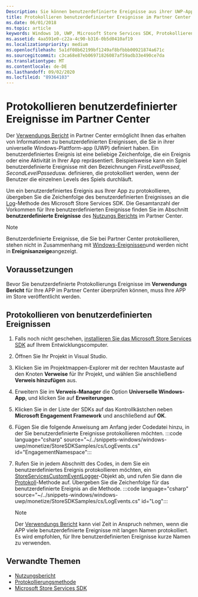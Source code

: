 ```yaml
---
Description: Sie können benutzerdefinierte Ereignisse aus ihrer UWP-App protokollieren und diese Ereignisse im Bericht "Verwendung" im Partner Center überprüfen.
title: Protokollieren benutzerdefinierter Ereignisse im Partner Center
ms.date: 06/01/2018
ms.topic: article
keywords: Windows 10, UWP, Microsoft Store Services SDK, Protokollieren von Ereignissen
ms.assetid: 4aa591e0-c22a-4c90-b316-0b5d0410af19
ms.localizationpriority: medium
ms.openlocfilehash: 5a1df08b62199bf1249af8bfbbb00921874a671c
ms.sourcegitcommit: c3ca68e87eb06971826087af59adb33e490ce7da
ms.translationtype: MT
ms.contentlocale: de-DE
ms.lasthandoff: 09/02/2020
ms.locfileid: "89364103"
---
```

# <a name="log-custom-events-for-partner-center"></a>Protokollieren benutzerdefinierter Ereignisse im Partner Center

Der [Verwendungs Bericht](../publish/usage-report.md) in Partner Center ermöglicht Ihnen das erhalten von Informationen zu benutzerdefinierten Ereignissen, die Sie in ihrer universelle Windows-Plattform-app (UWP) definiert haben. Ein benutzerdefiniertes Ereignis ist eine beliebige Zeichenfolge, die ein Ereignis oder eine Aktivität in Ihrer App repräsentiert. Beispielsweise kann ein Spiel benutzerdefinierte Ereignisse mit den Bezeichnungen *FirstLevelPassed*, *SecondLevelPassed*usw. definieren, die protokolliert werden, wenn der Benutzer die einzelnen Levels des Spiels durchläuft.

Um ein benutzerdefiniertes Ereignis aus Ihrer App zu protokollieren, übergeben Sie die Zeichenfolge des benutzerdefinierten Ereignisses an die [Log](/uwp/api/microsoft.services.store.engagement.storeservicescustomeventlogger.log)-Methode des Microsoft Store Services SDK. Die Gesamtanzahl der Vorkommen für Ihre benutzerdefinierten Ereignisse finden Sie im Abschnitt **benutzerdefinierte Ereignisse** des [Nutzungs Berichts](../publish/usage-report.md) im Partner Center.

> [!NOTE]
> Benutzerdefinierte Ereignisse, die Sie bei Partner Center protokollieren, stehen nicht in Zusammenhang mit [Windows-Ereignissen](/windows/desktop/Events/windows-events)und werden nicht in **Ereignisanzeige**angezeigt.

## <a name="prerequisites"></a>Voraussetzungen

Bevor Sie benutzerdefinierte Protokollierungs Ereignisse im **Verwendungs Bericht** für Ihre APP im Partner Center überprüfen können, muss Ihre APP im Store veröffentlicht werden.

## <a name="how-to-log-custom-events"></a>Protokollieren von benutzerdefinierten Ereignissen

1. Falls noch nicht geschehen, [installieren Sie das Microsoft Store Services SDK](microsoft-store-services-sdk.md#install-the-sdk) auf Ihrem Entwicklungscomputer.

2. Öffnen Sie Ihr Projekt in Visual Studio.

3. Klicken Sie im Projektmappen-Explorer mit der rechten Maustaste auf den Knoten **Verweise** für Ihr Projekt, und wählen Sie anschließend **Verweis hinzufügen** aus.

4. Erweitern Sie im **Verweis-Manager** die Option **Universelle Windows-App**, und klicken Sie auf **Erweiterungen**.

5. Klicken Sie in der Liste der SDKs auf das Kontrollkästchen neben **Microsoft Engagement Framework** und anschließend auf **OK**.

6. Fügen Sie die folgende Anweisung am Anfang jeder Codedatei hinzu, in der Sie benutzerdefinierte Ereignisse protokollieren möchten.
    :::code language="csharp" source="~/../snippets-windows/windows-uwp/monetize/StoreSDKSamples/cs/LogEvents.cs" id="EngagementNamespace":::

7. Rufen Sie in jedem Abschnitt des Codes, in dem Sie ein benutzerdefiniertes Ereignis protokollieren möchten, ein [StoreServicesCustomEventLogger](/uwp/api/microsoft.services.store.engagement.storeservicescustomeventlogger.log)-Objekt ab, und rufen Sie dann die [Protokoll](/uwp/api/microsoft.services.store.engagement.storeservicescustomeventlogger.log)-Methode auf. Übergeben Sie die Zeichenfolge für das benutzerdefinierte Ereignis an die Methode.
    :::code language="csharp" source="~/../snippets-windows/windows-uwp/monetize/StoreSDKSamples/cs/LogEvents.cs" id="Log":::

    > [!NOTE]
    > Der [Verwendungs Bericht](../publish/usage-report.md) kann viel Zeit in Anspruch nehmen, wenn die APP viele benutzerdefinierte Ereignisse mit langen Namen protokolliert. Es wird empfohlen, für Ihre benutzerdefinierten Ereignisse kurze Namen zu verwenden. 

## <a name="related-topics"></a>Verwandte Themen

* [Nutzungsbericht](../publish/usage-report.md)
* [Protokollierungsmethode](/uwp/api/microsoft.services.store.engagement.storeservicescustomeventlogger.log)
* [Microsoft Store Services SDK](./microsoft-store-services-sdk.md)
